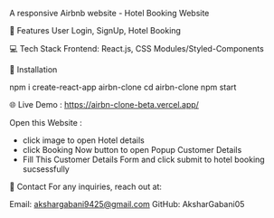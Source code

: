 A responsive Airbnb website - Hotel Booking Website

📜 Features User Login, SignUp, Hotel Booking

💻 Tech Stack Frontend: React.js, CSS Modules/Styled-Components

🚀 Installation

npm i create-react-app airbn-clone
cd airbn-clone
npm start

🌐 Live Demo : https://airbn-clone-beta.vercel.app/

Open this Website :
  - click image to open Hotel details
  - click Booking Now button to open Popup Customer Details
  - Fill This Customer Details Form and click submit to hotel booking sucsessfully

📧 Contact For any inquiries, reach out at:

Email: akshargabani9425@gmail.com GitHub: AksharGabani05
